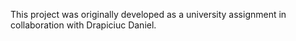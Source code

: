 This project was originally developed as a university assignment in collaboration with Drapiciuc Daniel.
